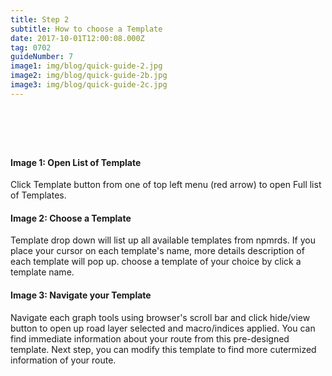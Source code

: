 ```yaml
---
title: Step 2
subtitle: How to choose a Template
date: 2017-10-01T12:00:08.000Z
tag: 0702
guideNumber: 7
image1: img/blog/quick-guide-2.jpg
image2: img/blog/quick-guide-2b.jpg
image3: img/blog/quick-guide-2c.jpg
---
```


# &nbsp; 
#### Image 1: Open List of Template
Click Template button from one of top left menu (red arrow) to open Full list of Templates. 

#### Image 2: Choose a Template
 Template drop down will list up all available templates from npmrds. If you place your cursor on each template's name, more details description of each template will pop up. choose a template of your choice by click a template name. 

#### Image 3: Navigate your Template
Navigate each graph tools using browser's scroll bar and click hide/view button to open up road layer selected and macro/indices applied.  You can find immediate information about your route from this pre-designed template. Next step, you can modify this template to find more cutermized information of your route. 


